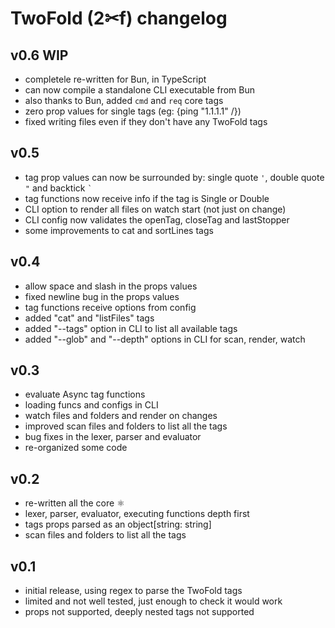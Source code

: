# TwoFold (2✂︎f) changelog

## v0.6 WIP

- completele re-written for Bun, in TypeScript
- can now compile a standalone CLI executable from Bun
- also thanks to Bun, added `cmd` and `req` core tags
- zero prop values for single tags (eg: {ping "1.1.1.1" /})
- fixed writing files even if they don't have any TwoFold tags

## v0.5

- tag prop values can now be surrounded by: single quote `'`, double quote `"`
  and backtick `` ` ``
- tag functions now receive info if the tag is Single or Double
- CLI option to render all files on watch start (not just on change)
- CLI config now validates the openTag, closeTag and lastStopper
- some improvements to cat and sortLines tags

## v0.4

- allow space and slash in the props values
- fixed newline bug in the props values
- tag functions receive options from config
- added "cat" and "listFiles" tags
- added "--tags" option in CLI to list all available tags
- added "--glob" and "--depth" options in CLI for scan, render, watch

## v0.3

- evaluate Async tag functions
- loading funcs and configs in CLI
- watch files and folders and render on changes
- improved scan files and folders to list all the tags
- bug fixes in the lexer, parser and evaluator
- re-organized some code

## v0.2

- re-written all the core ⚛︎
- lexer, parser, evaluator, executing functions depth first
- tags props parsed as an object[string: string]
- scan files and folders to list all the tags

## v0.1

- initial release, using regex to parse the TwoFold tags
- limited and not well tested, just enough to check it would work
- props not supported, deeply nested tags not supported
